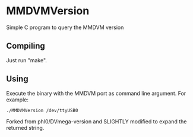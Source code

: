 # MMDVMVersion
Simple C program to query the MMDVM version

## Compiling

Just run "make".

## Using

Execute the binary with the MMDVM port as command line argument. For example:

```
./MMDVMVersion /dev/ttyUSB0
```
Forked from phl0/DVmega-version and SLIGHTLY modified to expand the returned string.

